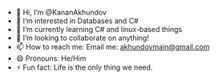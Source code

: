 - 👋 Hi, I’m @KananAkhundov
- 👀 I’m interested in Databases and C#
- 🌱 I’m currently learning C# and linux-based things
- 💞️ I’m looking to collaborate on anything!
- 📫 How to reach me: Email me: akhundovmain@gmail.com
- 😄 Pronouns: He/Him
- ⚡ Fun fact: Life is the only thing we need.

<!---
KananAkhundov/KananAkhundov is a ✨ special ✨ repository because its `README.md` (this file) appears on your GitHub profile.
You can click the Preview link to take a look at your changes.
--->
